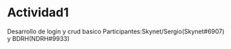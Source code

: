 # Actividad1
Desarrollo de login y crud basico
Participantes:Skynet/Sergio(Skynet#6907) y BDRH(NDRH#9933) 
